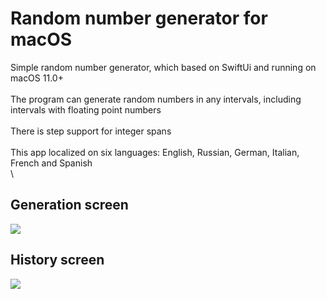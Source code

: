 # Random number generator for macOS
Simple random number generator, which based on SwiftUi and running on macOS 11.0+\
\
The program can generate random numbers in any intervals, including intervals with floating point numbers\
\
There is step support for integer spans\
\
This app localized on six languages: English, Russian, German, Italian, French and Spanish\
\
## Generation screen
<img src="https://i.imgur.com/RqRybK4.jpeg">

## History screen
<img src="https://i.imgur.com/N8g2fPM.jpeg">
